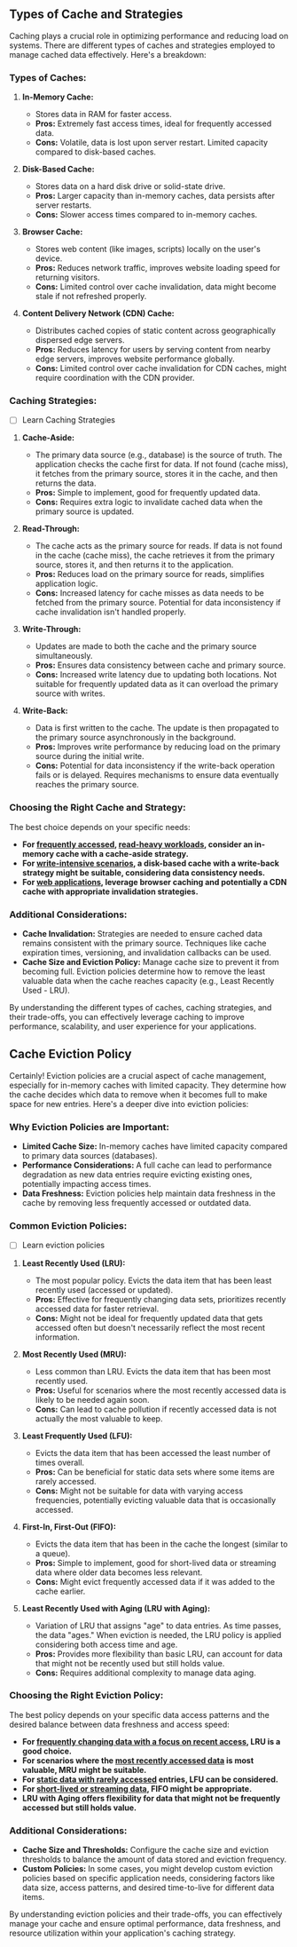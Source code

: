 ```toc
```

## Types of Cache and Strategies
Caching plays a crucial role in optimizing performance and reducing load on systems. There are different types of caches and strategies employed to manage cached data effectively. Here's a breakdown:

### **Types of Caches:**

1. **In-Memory Cache:**
    
    - Stores data in RAM for faster access.
    - **Pros:** Extremely fast access times, ideal for frequently accessed data.
    - **Cons:** Volatile, data is lost upon server restart. Limited capacity compared to disk-based caches.
2. **Disk-Based Cache:**
    
    - Stores data on a hard disk drive or solid-state drive.
    - **Pros:** Larger capacity than in-memory caches, data persists after server restarts.
    - **Cons:** Slower access times compared to in-memory caches.
3. **Browser Cache:**
    
    - Stores web content (like images, scripts) locally on the user's device.
    - **Pros:** Reduces network traffic, improves website loading speed for returning visitors.
    - **Cons:** Limited control over cache invalidation, data might become stale if not refreshed properly.
4. **Content Delivery Network (CDN) Cache:**
    
    - Distributes cached copies of static content across geographically dispersed edge servers.
    - **Pros:** Reduces latency for users by serving content from nearby edge servers, improves website performance globally.
    - **Cons:** Limited control over cache invalidation for CDN caches, might require coordination with the CDN provider.

### **Caching Strategies:**
- [ ] Learn Caching Strategies

1. **Cache-Aside:**
    
    - The primary data source (e.g., database) is the source of truth. The application checks the cache first for data. If not found (cache miss), it fetches from the primary source, stores it in the cache, and then returns the data.
    - **Pros:** Simple to implement, good for frequently updated data.
    - **Cons:** Requires extra logic to invalidate cached data when the primary source is updated.
2. **Read-Through:**
    
    - The cache acts as the primary source for reads. If data is not found in the cache (cache miss), the cache retrieves it from the primary source, stores it, and then returns it to the application.
    - **Pros:** Reduces load on the primary source for reads, simplifies application logic.
    - **Cons:** Increased latency for cache misses as data needs to be fetched from the primary source. Potential for data inconsistency if cache invalidation isn't handled properly.
3. **Write-Through:**
    
    - Updates are made to both the cache and the primary source simultaneously.
    - **Pros:** Ensures data consistency between cache and primary source.
    - **Cons:** Increased write latency due to updating both locations. Not suitable for frequently updated data as it can overload the primary source with writes.
4. **Write-Back:**
    
    - Data is first written to the cache. The update is then propagated to the primary source asynchronously in the background.
    - **Pros:** Improves write performance by reducing load on the primary source during the initial write.
    - **Cons:** Potential for data inconsistency if the write-back operation fails or is delayed. Requires mechanisms to ensure data eventually reaches the primary source.

### **Choosing the Right Cache and Strategy:**

The best choice depends on your specific needs:

- **For <u>frequently accessed</u>, <u>read-heavy workloads</u>, consider an in-memory cache with a cache-aside strategy.**
- **For <u>write-intensive scenarios</u>, a disk-based cache with a write-back strategy might be suitable, considering data consistency needs.**
- **For <u>web applications</u>, leverage browser caching and potentially a CDN cache with appropriate invalidation strategies.**

### **Additional Considerations:**

- **Cache Invalidation:** Strategies are needed to ensure cached data remains consistent with the primary source. Techniques like cache expiration times, versioning, and invalidation callbacks can be used.
- **Cache Size and Eviction Policy:** Manage cache size to prevent it from becoming full. Eviction policies determine how to remove the least valuable data when the cache reaches capacity (e.g., Least Recently Used - LRU).

By understanding the different types of caches, caching strategies, and their trade-offs, you can effectively leverage caching to improve performance, scalability, and user experience for your applications.

## Cache Eviction Policy

Certainly! Eviction policies are a crucial aspect of cache management, especially for in-memory caches with limited capacity. They determine how the cache decides which data to remove when it becomes full to make space for new entries. Here's a deeper dive into eviction policies:

### **Why Eviction Policies are Important:**

- **Limited Cache Size:** In-memory caches have limited capacity compared to primary data sources (databases).
- **Performance Considerations:** A full cache can lead to performance degradation as new data entries require evicting existing ones, potentially impacting access times.
- **Data Freshness:** Eviction policies help maintain data freshness in the cache by removing less frequently accessed or outdated data.

### **Common Eviction Policies:**
- [ ] Learn eviction policies

1. **Least Recently Used (LRU):**
    
    - The most popular policy. Evicts the data item that has been least recently used (accessed or updated).
    - **Pros:** Effective for frequently changing data sets, prioritizes recently accessed data for faster retrieval.
    - **Cons:** Might not be ideal for frequently updated data that gets accessed often but doesn't necessarily reflect the most recent information.
2. **Most Recently Used (MRU):**
    
    - Less common than LRU. Evicts the data item that has been most recently used.
    - **Pros:** Useful for scenarios where the most recently accessed data is likely to be needed again soon.
    - **Cons:** Can lead to cache pollution if recently accessed data is not actually the most valuable to keep.
3. **Least Frequently Used (LFU):**
    
    - Evicts the data item that has been accessed the least number of times overall.
    - **Pros:** Can be beneficial for static data sets where some items are rarely accessed.
    - **Cons:** Might not be suitable for data with varying access frequencies, potentially evicting valuable data that is occasionally accessed.
4. **First-In, First-Out (FIFO):**
    
    - Evicts the data item that has been in the cache the longest (similar to a queue).
    - **Pros:** Simple to implement, good for short-lived data or streaming data where older data becomes less relevant.
    - **Cons:** Might evict frequently accessed data if it was added to the cache earlier.
5. **Least Recently Used with Aging (LRU with Aging):**
    
    - Variation of LRU that assigns "age" to data entries. As time passes, the data "ages." When eviction is needed, the LRU policy is applied considering both access time and age.
    - **Pros:** Provides more flexibility than basic LRU, can account for data that might not be recently used but still holds value.
    - **Cons:** Requires additional complexity to manage data aging.

### **Choosing the Right Eviction Policy:**

The best policy depends on your specific data access patterns and the desired balance between data freshness and access speed:

- **For <u>frequently changing data with a focus on recent access</u>, LRU is a good choice.**
- **For scenarios where the <u>most recently accessed data</u> is most valuable, MRU might be suitable.**
- **For <u>static data with rarely accessed</u> entries, LFU can be considered.**
- **For <u>short-lived or streaming data</u>, FIFO might be appropriate.**
- **LRU with Aging offers flexibility for data that might not be frequently accessed but still holds value.**

### **Additional Considerations:**

- **Cache Size and Thresholds:** Configure the cache size and eviction thresholds to balance the amount of data stored and eviction frequency.
- **Custom Policies:** In some cases, you might develop custom eviction policies based on specific application needs, considering factors like data size, access patterns, and desired time-to-live for different data items.

By understanding eviction policies and their trade-offs, you can effectively manage your cache and ensure optimal performance, data freshness, and resource utilization within your application's caching strategy.